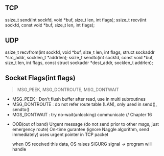 ## TCP

  ssize_t send(int sockfd, void *buf, size_t len, int flags);
  ssize_t recv(int sockfd, const void *buf, size_t len, int flags);

## UDP

  ssize_t recvfrom(int sockfd, void *buf, size_t len, int flags,
                    struct sockaddr *src_addr, socklen_t *addrlen);
  ssize_t sendto(int sockfd, const void *buf, size_t len, int flags,
                    const struct sockaddr *dest_addr, socklen_t addrlen);

## Socket Flags(int flags)

 > MSG_PEEK, MSG_DONTROUTE, MSG_DONTWAIT
   - MSG_PEEK : Don't flush buffer after read, use in multi subroutines
   - MSG_DONTROUTE : do not refer route table (LAN), only used in send(), sendto()
   - MGS_DONTWAIT : try no-wait(unlocking) communicate // Chapter 16

* OOB(out of band)
  Urgent message (do not send prior to other msgs, just emergency route)
  On-time gurantee (ignore Naggle algorithm, send immediately)
  uses urgent pointer in TCP packet

  when OS received this data, OS raises SIGURG signal -> program will handle
